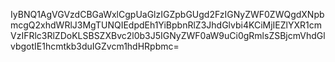 IyBNQ1AgVGVzdCBGaWxlCgpUaGlzIGZpbGUgd2FzIGNyZWF0ZWQgdXNpbmcgQ2xhdWRlJ3MgTUNQIEdpdEh1YiBpbnRlZ3JhdGlvbi4KCiMjIEZlYXR1cmVzIFRlc3RlZDoKLSBSZXBvc2l0b3J5IGNyZWF0aW9uCi0gRmlsZSBjcmVhdGlvbgotIE1hcmtkb3duIGZvcm1hdHRpbmc=